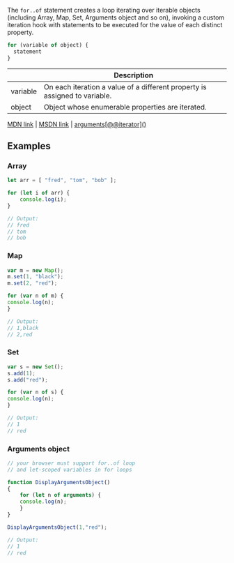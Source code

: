 The `for..of` statement creates a loop iterating over iterable objects (including Array, Map, Set, Arguments object and so on), invoking a custom iteration hook with statements to be executed for the value of each distinct property.

```js
for (variable of object) {
  statement
}
```

|          | Description                          |
|----------|-------------------------------------|
| variable | On each iteration a value of a different property is assigned to variable.                                 |
| object | Object whose enumerable properties are iterated. |

[MDN link](https://developer.mozilla.org/en/docs/Web/JavaScript/Reference/Statements/for...of) | [MSDN link](https://msdn.microsoft.com/library/dn858238%28v=vs.94%29.aspx?f=255&MSPPError=-2147217396) | [arguments\[@@iterator\]()](https://developer.mozilla.org/en-US/docs/Web/JavaScript/Reference/Functions/arguments/@@iterator)

## Examples
### Array
```js
let arr = [ "fred", "tom", "bob" ];

for (let i of arr) {
    console.log(i);
}

// Output:
// fred
// tom
// bob
```
### Map
```js
var m = new Map();
m.set(1, "black");
m.set(2, "red");

for (var n of m) {
console.log(n);
}

// Output:
// 1,black
// 2,red
```
### Set
```js
var s = new Set();
s.add(1);
s.add("red");

for (var n of s) {
console.log(n);
}

// Output:
// 1
// red
```
### Arguments object
```js
// your browser must support for..of loop
// and let-scoped variables in for loops

function DisplayArgumentsObject()
{
	for (let n of arguments) {
	console.log(n);
	}
}

DisplayArgumentsObject(1,"red");

// Output:
// 1
// red
```
